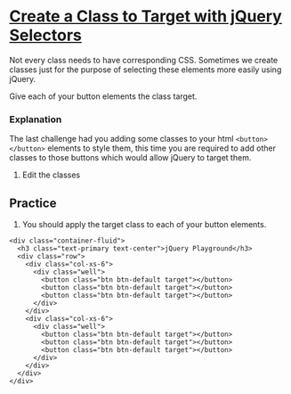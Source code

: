 # [Create a Class to Target with jQuery Selectors](https://www.freecodecamp.org/learn/front-end-development-libraries/bootstrap/create-a-class-to-target-with-jquery-selectors)

Not every class needs to have corresponding CSS. Sometimes we create classes just for the purpose of selecting these elements more easily using jQuery.

Give each of your button elements the class target.

### Explanation
The last challenge had you adding some classes to your html `<button></button>` elements to style them, this time you are required to add other classes to those buttons which would allow jQuery to target them.

1. Edit the classes 


## Practice

1. You should apply the target class to each of your button elements.


```
<div class="container-fluid">
  <h3 class="text-primary text-center">jQuery Playground</h3>
  <div class="row">
    <div class="col-xs-6">
      <div class="well">
        <button class="btn btn-default target"></button>
        <button class="btn btn-default target"></button>
        <button class="btn btn-default target"></button>
      </div>
    </div>
    <div class="col-xs-6">
      <div class="well">
        <button class="btn btn-default target"></button>
        <button class="btn btn-default target"></button>
        <button class="btn btn-default target"></button>
      </div>
    </div>
  </div>
</div>
```
